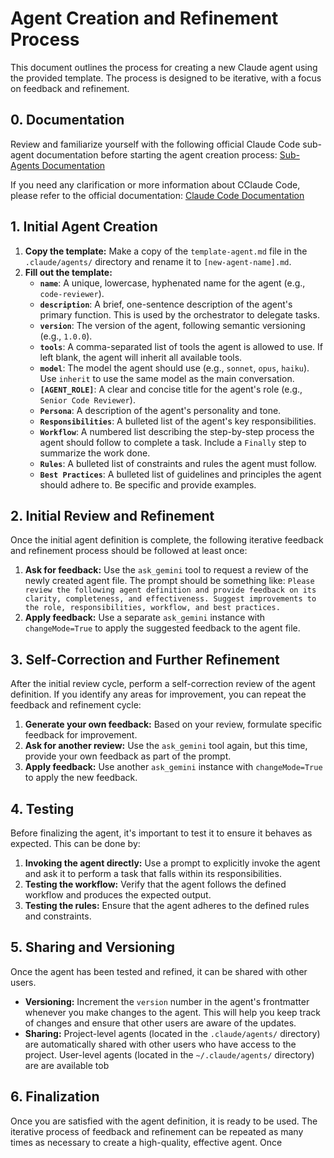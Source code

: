 # Agent Creation and Refinement Process

This document outlines the process for creating a new Claude agent using the provided template. The process is designed to be iterative, with a focus on feedback and refinement.

## 0. Documentation

Review and familiarize yourself with the following official Claude Code sub-agent documentation before starting the agent creation process:
[Sub-Agents Documentation](https://docs.claude.com/en/docs/claude-code/sub-agents)

If you need any clarification or more information about CClaude Code, please refer to the official documentation:
[Claude Code Documentation](https://docs.claude.com/en/docs/claude-code/)

## 1. Initial Agent Creation

1.  **Copy the template:** Make a copy of the `template-agent.md` file in the `.claude/agents/` directory and rename it to `[new-agent-name].md`.
2.  **Fill out the template:**
    *   **`name`**: A unique, lowercase, hyphenated name for the agent (e.g., `code-reviewer`).
    *   **`description`**: A brief, one-sentence description of the agent's primary function. This is used by the orchestrator to delegate tasks.
    *   **`version`**: The version of the agent, following semantic versioning (e.g., `1.0.0`).
    *   **`tools`**: A comma-separated list of tools the agent is allowed to use. If left blank, the agent will inherit all available tools.
    *   **`model`**: The model the agent should use (e.g., `sonnet`, `opus`, `haiku`). Use `inherit` to use the same model as the main conversation.
    *   **`[AGENT_ROLE]`**: A clear and concise title for the agent's role (e.g., `Senior Code Reviewer`).
    *   **`Persona`**: A description of the agent's personality and tone.
    *   **`Responsibilities`**: A bulleted list of the agent's key responsibilities.
    *   **`Workflow`**: A numbered list describing the step-by-step process the agent should follow to complete a task. Include a `Finally` step to summarize the work done.
    *   **`Rules`**: A bulleted list of constraints and rules the agent must follow.
    *   **`Best Practices`**: A bulleted list of guidelines and principles the agent should adhere to. Be specific and provide examples.

## 2. Initial Review and Refinement

Once the initial agent definition is complete, the following iterative feedback and refinement process should be followed at least once:

1.  **Ask for feedback:** Use the `ask_gemini` tool to request a review of the newly created agent file. The prompt should be something like: `Please review the following agent definition and provide feedback on its clarity, completeness, and effectiveness. Suggest improvements to the role, responsibilities, workflow, and best practices.`
2.  **Apply feedback:** Use a separate `ask_gemini` instance with `changeMode=True` to apply the suggested feedback to the agent file.

## 3. Self-Correction and Further Refinement

After the initial review cycle, perform a self-correction review of the agent definition. If you identify any areas for improvement, you can repeat the feedback and refinement cycle:

1.  **Generate your own feedback:** Based on your review, formulate specific feedback for improvement.
2.  **Ask for another review:** Use the `ask_gemini` tool again, but this time, provide your own feedback as part of the prompt.
3.  **Apply feedback:** Use another `ask_gemini` instance with `changeMode=True` to apply the new feedback.

## 4. Testing

Before finalizing the agent, it's important to test it to ensure it behaves as expected. This can be done by:

1.  **Invoking the agent directly:** Use a prompt to explicitly invoke the agent and ask it to perform a task that falls within its responsibilities.
2.  **Testing the workflow:** Verify that the agent follows the defined workflow and produces the expected output.
3.  **Testing the rules:** Ensure that the agent adheres to the defined rules and constraints.

## 5. Sharing and Versioning

Once the agent has been tested and refined, it can be shared with other users. 

*   **Versioning:** Increment the `version` number in the agent's frontmatter whenever you make changes to the agent. This will help you keep track of changes and ensure that other users are aware of the updates.
*   **Sharing:** Project-level agents (located in the `.claude/agents/` directory) are automatically shared with other users who have access to the project. User-level agents (located in the `~/.claude/agents/` directory) are are available tob

## 6. Finalization

Once you are satisfied with the agent definition, it is ready to be used. The iterative process of feedback and refinement can be repeated as many times as necessary to create a high-quality, effective agent. Once 
